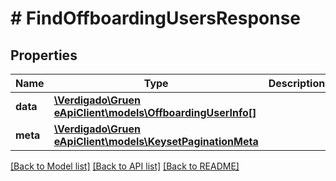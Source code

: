 # # FindOffboardingUsersResponse

## Properties

Name | Type | Description | Notes
------------ | ------------- | ------------- | -------------
**data** | [**\Verdigado\Gruen eApiClient\models\OffboardingUserInfo[]**](OffboardingUserInfo.md) |  |
**meta** | [**\Verdigado\Gruen eApiClient\models\KeysetPaginationMeta**](KeysetPaginationMeta.md) |  |

[[Back to Model list]](../../README.md#models) [[Back to API list]](../../README.md#endpoints) [[Back to README]](../../README.md)
